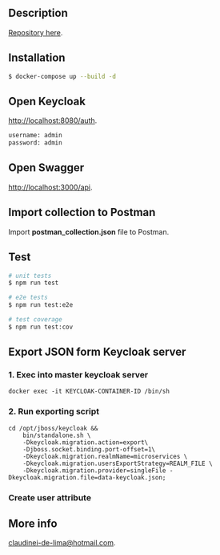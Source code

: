## Description

[Repository here](https://github.com/DesenvTech/microServices.git).

## Installation

```bash
$ docker-compose up --build -d
```

## Open Keycloak

[http://localhost:8080/auth](http://localhost:8080/auth).
```bash
username: admin
password: admin
```

## Open Swagger

[http://localhost:3000/api](http://localhost:3000/api).

## Import collection to Postman

Import **postman_collection.json** file to Postman.

## Test

```bash
# unit tests
$ npm run test

# e2e tests
$ npm run test:e2e

# test coverage
$ npm run test:cov
```


## Export JSON form Keycloak server
### 1. Exec into master keycloak server
```
docker exec -it KEYCLOAK-CONTAINER-ID /bin/sh
```

### 2. Run exporting script

```
cd /opt/jboss/keycloak &&
    bin/standalone.sh \
    -Dkeycloak.migration.action=export\
    -Djboss.socket.binding.port-offset=1\
    -Dkeycloak.migration.realmName=microservices \
    -Dkeycloak.migration.usersExportStrategy=REALM_FILE \
    -Dkeycloak.migration.provider=singleFile -Dkeycloak.migration.file=data-keycloak.json;
```

### Create user attribute
<!-- https://stackoverflow.com/questions/32678883/keycloak-retrieve-custom-attributes-to-keycloakprincipal -->

## More info

[claudinei-de-lima@hotmail.com](claudinei-de-lima@hotmail.com).